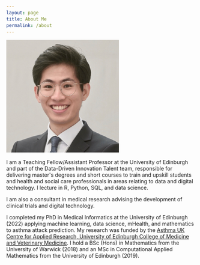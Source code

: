 ```yaml
---
layout: page
title: About Me
permalink: /about
---
```


<img src="/assets/img/kevin_profile.jpeg"  width="300" height="300">

I am a Teaching Fellow/Assistant Professor at the University of Edinburgh and part of the Data-Driven Innovation Talent team, responsible for delivering master's degrees and short courses to train and upskill students and health and social care professionals in areas relating to data and digital technology. I lecture in R, Python, SQL, and data science.

I am also a consultant in medical research advising the development of clinical trials and digital technology.

I completed my PhD in Medical Informatics at the University of Edinburgh (2022) applying machine learning, data science, mHealth, and mathematics to asthma attack prediction. My research was funded by the [Asthma UK Centre for Applied Research, University of Edinburgh College of Medicine and Veterinary Medicine](https://www.ed.ac.uk/usher/aukcar/about/people/former-phd-students/kevin-tsang). I hold a BSc (Hons) in Mathematics from the University of Warwick (2018) and an MSc in Computational Applied Mathematics from the University of Edinburgh (2019).